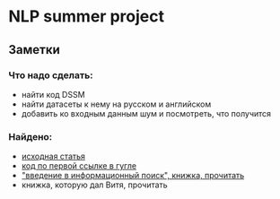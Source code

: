 # NLP summer project

## Заметки

### Что надо сделать:
- найти код DSSM
- найти датасеты к нему на русском и английском
- добавить ко входным данным шум и посмотреть, что получится

### Найдено:
- [исходная статья](https://www.microsoft.com/en-us/research/wp-content/uploads/2016/02/cikm2013_DSSM_fullversion.pdf "исходная статья")
- [код по первой ссылке в гугле](https://github.com/liaha/dssm "код по первой ссылке в гугле")
- ["введение в информационный поиск", книжка, прочитать](https://www.ozon.ru/context/detail/id/5497130/ "озон")
- книжка, которую дал Витя, прочитать
